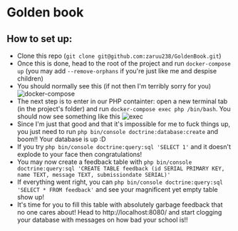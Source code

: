 # Golden book

## How to set up:
- Clone this repo (`git clone git@github.com:zaruu238/GoldenBook.git`)
- Once this is done, head to the root of the project and run `docker-compose up` (you may add `--remove-orphans` if you're just like me and despise children)
- You should normally see this (if not then I'm terribly sorry for you) ![docker-compose](https://cdn.discordapp.com/attachments/756590162456084660/979739111827050526/unknown.png)
- The next step is to enter in our PHP containter: open a new terminal tab (in the project's folder) and run `docker-compose exec php /bin/bash`. You should now see something like this ![exec](https://cdn.discordapp.com/attachments/756590162456084660/979739851920379944/unknown.png)
- Since I'm just that good and that it's impossible for me to fuck things up, you just need to run `php bin/console doctrine:database:create` and boom!! Your database is up :D
- If you try `php bin/console doctrine:query:sql 'SELECT 1'` and it doesn't explode to your face then congratulations! 
- You may now create a feedback table with `php bin/console doctrine:query:sql 'CREATE TABLE feedback (id SERIAL PRIMARY KEY, name TEXT, message TEXT, submissiondate SERIAL)'`
- If everything went right, you can `php bin/console doctrine:query:sql 'SELECT * FROM feedback'` and see your magnificent yet empty table show up!
- It's time for you to fill this table with absolutely garbage feedback that no one cares about! Head to http://localhost:8080/ and start clogging your database with messages on how bad your school is!! 